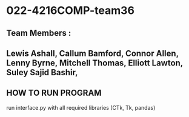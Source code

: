 # 022-4216COMP-team36

Team Members :
--------------
Lewis Ashall,
Callum Bamford,
Connor Allen,
Lenny Byrne,
Mitchell Thomas,
Elliott Lawton,
Suley Sajid Bashir,
--------------

HOW TO RUN PROGRAM
-------------------
run interface.py with all required libraries (CTk, Tk, pandas)